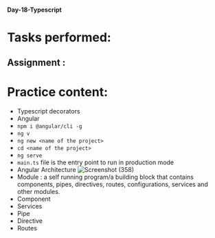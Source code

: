 #### Day-18-Typescript
# Tasks performed:

## Assignment :
<!-- No assignment for today -->

# Practice content:
- Typescript decorators
- Angular
- ```npm i @angular/cli -g```
- ```ng v```
- ```ng new <name of the project>```
- ```cd <name of the project>```
- ```ng serve```
- ```main.ts``` file is the entry point to run in production mode
- Angular Architecture
  ![Screenshot (358)](https://user-images.githubusercontent.com/49369387/160297576-1a72b02c-679b-4860-b3b0-86cff6b1811f.png)
- Module : a self running program/a building block that contains components, pipes, directives, routes, configurations, services and other modules.
- Component
- Services
- Pipe
- Directive
- Routes

